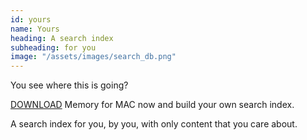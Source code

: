 ```yaml
---
id: yours
name: Yours
heading: A search index
subheading: for you
image: "/assets/images/search_db.png"
---
```

You see where this is going?

[DOWNLOAD](https://memory-app-dist.s3-us-west-2.amazonaws.com/Memory-0.0.44.dmg) Memory for MAC now and build your own search index. 

A search index for you, by you, with only content that you care about. 

